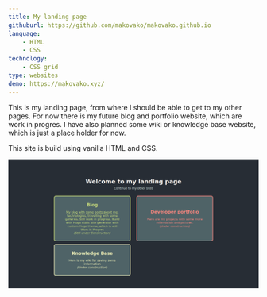 ```yaml
---
title: My landing page
githuburl: https://github.com/makovako/makovako.github.io
language:
    - HTML
    - CSS
technology:
    - CSS grid
type: websites
demo: https://makovako.xyz/
---
```


This is my landing page, from where I should be able to get to my other pages. For now there is my future blog and portfolio website, which are work in progres. I have also planned some wiki or knowledge base website, which is just a place holder for now.

This site is build using vanilla HTML and CSS.

![Landing-page-screenshot](./landing-page-screenshot.png)
